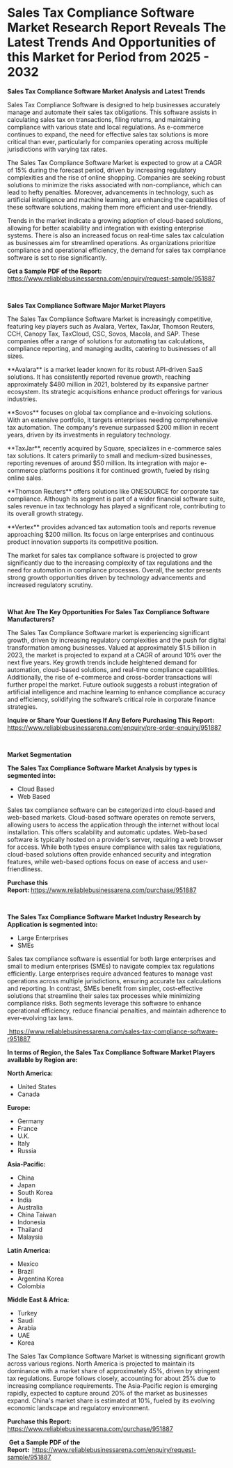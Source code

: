 <p><h1>Sales Tax Compliance Software Market Research Report Reveals The Latest Trends And Opportunities of this Market for Period from 2025 - 2032</h1></p><p><strong>Sales Tax Compliance Software Market Analysis and Latest Trends</strong></p>
<p><p>Sales Tax Compliance Software is designed to help businesses accurately manage and automate their sales tax obligations. This software assists in calculating sales tax on transactions, filing returns, and maintaining compliance with various state and local regulations. As e-commerce continues to expand, the need for effective sales tax solutions is more critical than ever, particularly for companies operating across multiple jurisdictions with varying tax rates.</p><p>The Sales Tax Compliance Software Market is expected to grow at a CAGR of 15% during the forecast period, driven by increasing regulatory complexities and the rise of online shopping. Companies are seeking robust solutions to minimize the risks associated with non-compliance, which can lead to hefty penalties. Moreover, advancements in technology, such as artificial intelligence and machine learning, are enhancing the capabilities of these software solutions, making them more efficient and user-friendly.</p><p>Trends in the market indicate a growing adoption of cloud-based solutions, allowing for better scalability and integration with existing enterprise systems. There is also an increased focus on real-time sales tax calculation as businesses aim for streamlined operations. As organizations prioritize compliance and operational efficiency, the demand for sales tax compliance software is set to rise significantly.</p></p>
<p><strong>Get a Sample PDF of the Report:&nbsp;</strong> <a href="https://www.reliablebusinessarena.com/enquiry/request-sample/951887?utm_campaign=2999&utm_medium=2&utm_source=Github&utm_content=ia&utm_term=17042025&utm_id=sales-tax-compliance-software">https://www.reliablebusinessarena.com/enquiry/request-sample/951887</a></p>
<p>&nbsp;</p>
<p><strong>Sales Tax Compliance Software Major Market Players</strong></p>
<p><p>The Sales Tax Compliance Software Market is increasingly competitive, featuring key players such as Avalara, Vertex, TaxJar, Thomson Reuters, CCH, Canopy Tax, TaxCloud, CSC, Sovos, Macola, and SAP. These companies offer a range of solutions for automating tax calculations, compliance reporting, and managing audits, catering to businesses of all sizes.</p><p>**Avalara** is a market leader known for its robust API-driven SaaS solutions. It has consistently reported revenue growth, reaching approximately $480 million in 2021, bolstered by its expansive partner ecosystem. Its strategic acquisitions enhance product offerings for various industries.</p><p>**Sovos** focuses on global tax compliance and e-invoicing solutions. With an extensive portfolio, it targets enterprises needing comprehensive tax automation. The company's revenue surpassed $200 million in recent years, driven by its investments in regulatory technology.</p><p>**TaxJar**, recently acquired by Square, specializes in e-commerce sales tax solutions. It caters primarily to small and medium-sized businesses, reporting revenues of around $50 million. Its integration with major e-commerce platforms positions it for continued growth, fueled by rising online sales.</p><p>**Thomson Reuters** offers solutions like ONESOURCE for corporate tax compliance. Although its segment is part of a wider financial software suite, sales revenue in tax technology has played a significant role, contributing to its overall growth strategy.</p><p>**Vertex** provides advanced tax automation tools and reports revenue approaching $200 million. Its focus on large enterprises and continuous product innovation supports its competitive position.</p><p>The market for sales tax compliance software is projected to grow significantly due to the increasing complexity of tax regulations and the need for automation in compliance processes. Overall, the sector presents strong growth opportunities driven by technology advancements and increased regulatory scrutiny.</p></p>
<p>&nbsp;</p>
<p><strong>What Are The Key Opportunities For Sales Tax Compliance Software Manufacturers?</strong></p>
<p><p>The Sales Tax Compliance Software market is experiencing significant growth, driven by increasing regulatory complexities and the push for digital transformation among businesses. Valued at approximately $1.5 billion in 2023, the market is projected to expand at a CAGR of around 10% over the next five years. Key growth trends include heightened demand for automation, cloud-based solutions, and real-time compliance capabilities. Additionally, the rise of e-commerce and cross-border transactions will further propel the market. Future outlook suggests a robust integration of artificial intelligence and machine learning to enhance compliance accuracy and efficiency, solidifying the software’s critical role in corporate finance strategies.</p></p>
<p><strong>Inquire or Share Your Questions If Any Before Purchasing This Report:</strong> <a href="https://www.reliablebusinessarena.com/enquiry/pre-order-enquiry/951887?utm_campaign=2999&utm_medium=2&utm_source=Github&utm_content=ia&utm_term=17042025&utm_id=sales-tax-compliance-software">https://www.reliablebusinessarena.com/enquiry/pre-order-enquiry/951887</a></p>
<p>&nbsp;</p>
<p><strong>Market Segmentation</strong></p>
<p><strong>The Sales Tax Compliance Software Market Analysis by types is segmented into:</strong></p>
<p><ul><li>Cloud Based</li><li>Web Based</li></ul></p>
<p><p>Sales tax compliance software can be categorized into cloud-based and web-based markets. Cloud-based software operates on remote servers, allowing users to access the application through the internet without local installation. This offers scalability and automatic updates. Web-based software is typically hosted on a provider’s server, requiring a web browser for access. While both types ensure compliance with sales tax regulations, cloud-based solutions often provide enhanced security and integration features, while web-based options focus on ease of access and user-friendliness.</p></p>
<p><strong>Purchase this Report:&nbsp;</strong><a href="https://www.reliablebusinessarena.com/purchase/951887?utm_campaign=2999&utm_medium=2&utm_source=Github&utm_content=ia&utm_term=17042025&utm_id=sales-tax-compliance-software">https://www.reliablebusinessarena.com/purchase/951887</a></p>
<p>&nbsp;</p>
<p><strong>The Sales Tax Compliance Software Market Industry Research by Application is segmented into:</strong></p>
<p><ul><li>Large Enterprises</li><li>SMEs</li></ul></p>
<p><p>Sales tax compliance software is essential for both large enterprises and small to medium enterprises (SMEs) to navigate complex tax regulations efficiently. Large enterprises require advanced features to manage vast operations across multiple jurisdictions, ensuring accurate tax calculations and reporting. In contrast, SMEs benefit from simpler, cost-effective solutions that streamline their sales tax processes while minimizing compliance risks. Both segments leverage this software to enhance operational efficiency, reduce financial penalties, and maintain adherence to ever-evolving tax laws.</p></p>
<p><a href="https://www.reliablebusinessarena.com/sales-tax-compliance-software-r951887?utm_campaign=2999&utm_medium=2&utm_source=Github&utm_content=ia&utm_term=17042025&utm_id=sales-tax-compliance-software">&nbsp;https://www.reliablebusinessarena.com/sales-tax-compliance-software-r951887</a></p>
<p><strong>In terms of Region, the Sales Tax Compliance Software Market Players available by Region are:</strong></p>
<p>
    <p> <strong> North America: </strong>
        <ul>
            <li>United States</li>
            <li>Canada</li>
        </ul>
        </p> 
    <p> <strong> Europe: </strong>
        <ul>
            <li>Germany</li>
            <li>France</li>
            <li>U.K.</li>
            <li>Italy</li>
            <li>Russia</li>
        </ul>
        </p> 
    <p> <strong> Asia-Pacific: </strong>
        <ul>
            <li>China</li>
            <li>Japan</li>
            <li>South Korea</li>
            <li>India</li>
            <li>Australia</li>
            <li>China Taiwan</li>
            <li>Indonesia</li>
            <li>Thailand</li>
            <li>Malaysia</li>
        </ul>
        </p> 
    <p> <strong> Latin America: </strong>
        <ul>
            <li>Mexico</li>
            <li>Brazil</li>
            <li>Argentina Korea</li>
            <li>Colombia</li>
        </ul>
        </p> 
    <p> <strong> Middle East & Africa: </strong>
        <ul>
            <li>Turkey</li>
            <li>Saudi</li>
            <li>Arabia</li>
            <li>UAE</li>
            <li>Korea</li>
        </ul>
    </p>
    </p>
<p><p>The Sales Tax Compliance Software Market is witnessing significant growth across various regions. North America is projected to maintain its dominance with a market share of approximately 45%, driven by stringent tax regulations. Europe follows closely, accounting for about 25% due to increasing compliance requirements. The Asia-Pacific region is emerging rapidly, expected to capture around 20% of the market as businesses expand. China's market share is estimated at 10%, fueled by its evolving economic landscape and regulatory environment.</p></p>
<p><strong>Purchase this Report: </strong><a href="https://www.reliablebusinessarena.com/purchase/951887?utm_campaign=2999&utm_medium=2&utm_source=Github&utm_content=ia&utm_term=17042025&utm_id=sales-tax-compliance-software">https://www.reliablebusinessarena.com/purchase/951887</a></p>
<p>&nbsp;<strong>Get a Sample PDF of the Report:&nbsp;&nbsp;</strong><a href="https://www.reliablebusinessarena.com/enquiry/request-sample/951887?utm_campaign=2999&utm_medium=2&utm_source=Github&utm_content=ia&utm_term=17042025&utm_id=sales-tax-compliance-software">https://www.reliablebusinessarena.com/enquiry/request-sample/951887</a></p>
<p><strong></strong></p>
<p><p></p><p></p><p></p></p>